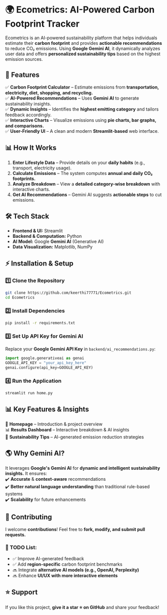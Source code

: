 # 🌍 Ecometrics: AI-Powered Carbon Footprint Tracker

Ecometrics is an AI-powered sustainability platform that helps individuals estimate their **carbon footprint** and provides **actionable recommendations** to reduce CO₂ emissions. Using **Google Gemini AI**, it dynamically analyzes user data and offers **personalized sustainability tips** based on the highest emission sources.


## 🚀 Features

✅ **Carbon Footprint Calculator** – Estimate emissions from **transportation, electricity, diet, shopping, and recycling.**  
✅ **AI-Powered Recommendations** – Uses **Gemini AI** to generate sustainability insights.  
✅ **Dynamic Insights** – Identifies the **highest emitting category** and tailors feedback accordingly.  
✅ **Interactive Charts** – Visualize emissions using **pie charts, bar graphs, and comparisons.**  
✅ **User-Friendly UI** – A clean and modern **Streamlit-based** web interface.  


## 📊 How It Works

1. **Enter Lifestyle Data** – Provide details on your **daily habits** (e.g., transport, electricity usage).  
2. **Calculate Emissions** – The system computes **annual and daily CO₂ footprints.**  
3. **Analyze Breakdown** – View a **detailed category-wise breakdown** with interactive charts.  
4. **Get AI Recommendations** – Gemini AI suggests **actionable steps** to cut emissions.  


## 🛠️ Tech Stack

- **Frontend & UI:** Streamlit  
- **Backend & Computation:** Python  
- **AI Model:** Google **Gemini AI** (Generative AI)  
- **Data Visualization:** Matplotlib, NumPy  


## ⚡ Installation & Setup

### 1️⃣ Clone the Repository  
```bash
git clone https://github.com/keerthi77771/Ecometrics.git
cd Ecometrics
```

### 2️⃣ Install Dependencies  
```bash
pip install -r requirements.txt
```

### 3️⃣ Set Up API Key for Gemini AI  
Replace your **Google Gemini API Key** in `backend/ai_recommendations.py`:  
```python
import google.generativeai as genai
GOOGLE_API_KEY = "your_api_key_here"
genai.configure(api_key=GOOGLE_API_KEY)
```

### 4️⃣ Run the Application  
```bash
streamlit run home.py
```

## 📊 Key Features & Insights

🚀 **Homepage** – Introduction & project overview  
📊 **Results Dashboard** – Interactive breakdown & AI insights  
🌱 **Sustainability Tips** – AI-generated emission reduction strategies  


## 🌎 Why Gemini AI?  
It leverages **Google's Gemini AI** for **dynamic and intelligent sustainability insights.** It ensures:  
✔️ **Accurate** & **context-aware** recommendations  
✔️ **Better natural language understanding** than traditional rule-based systems  
✔️ **Scalability** for future enhancements  


## 🤝 Contributing

I welcome **contributions**! Feel free to **fork, modify, and submit pull requests.**  

### 📝 TODO List:
- ✅ Improve AI-generated feedback  
- ✅ Add **region-specific** carbon footprint benchmarks  
- 🔜 Integrate **alternative AI models (e.g., OpenAI, Perplexity)**  
- 🔜 Enhance **UI/UX with more interactive elements**  


## ⭐ Support  
If you like this project, **give it a star ⭐ on GitHub** and share your feedback!  
